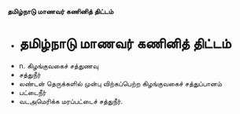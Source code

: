 **தமிழ்நாடு மாணவர் கணினித் திட்டம்**
- # தமிழ்நாடு மாணவர் கணினித் திட்டம்
- n. கிழங்குவகைச் சத்துணவு
- சத்துநீர்
- லண்டன் தெருக்களில் முன்பு விற்கப்பெற்ற கிழங்குவகைச் சத்துப்பானம்
- பட்டைநீர்
- வடஅமெரிக்க மரப்பட்டைச் சத்துநீர்.

